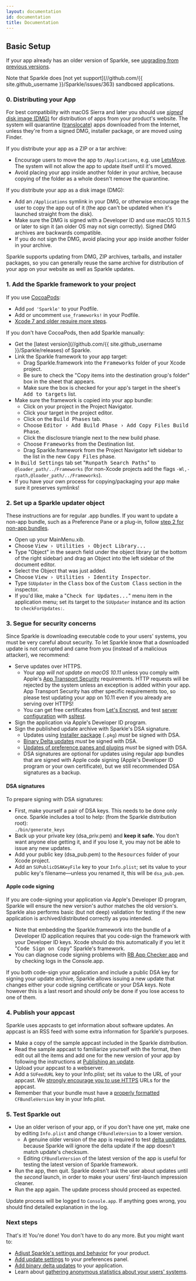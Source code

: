 ```yaml
---
layout: documentation
id: documentation
title: Documentation
---
```

## Basic Setup

If your app already has an older version of Sparkle, see [upgrading from previous versions](/documentation/upgrading/).

Note that Sparkle does [not yet support](//github.com/{{ site.github_username }}/Sparkle/issues/363) sandboxed applications.

### 0. Distributing your App

For best compatibility with macOS Sierra and later you should use [*signed* disk image (DMG)](https://developer.apple.com/library/content/technotes/tn2206/_index.html#//apple_ref/doc/uid/DTS40007919-CH1-TNTAG17) for distribution of apps from your product's website. The system will quarantine ([translocate](http://lapcatsoftware.com/articles/app-translocation.html)) apps downloaded from the Internet, unless they're from a signed DMG, installer package, or are moved using Finder.

If you distribute your app as a ZIP or a tar archive:

  * Encourage users to move the app to `/Applications`, e.g. use [LetsMove](https://github.com/potionfactory/LetsMove/). The system will not allow the app to update itself until it's moved.
  * Avoid placing your app inside another folder in your archive, because copying of the folder as a whole doesn't remove the quarantine.

If you distribute your app as a disk image (DMG):

  * Add an `/Applications` symlink in your DMG, or otherwise encourage the user to copy the app out of it (the app can't be updated when it's launched straight from the disk).
  * Make sure the DMG is signed with a Developer ID and use macOS 10.11.5 or later to sign it (an older OS may not sign correctly). Signed DMG archives are backwards compatible.
  * If you do not sign the DMG, avoid placing your app inside another folder in your archive.

Sparkle supports updating from DMG, ZIP archives, tarballs, and installer packages, so you can generally reuse the same archive for distribution of your app on your website as well as Sparkle updates.

### 1. Add the Sparkle framework to your project

If you use [CocoaPods](//cocoapods.org):

  * Add `pod 'Sparkle'` to your Podfile.
  * Add or uncomment `use_frameworks!` in your Podfile.
  * [Xcode 7 and older require more steps](/documentation/cocoapods/).

If you don't have CocoaPods, then add Sparkle manually:

* Get the [latest version](//github.com/{{ site.github_username }}/Sparkle/releases) of Sparkle.
* Link the Sparkle framework to your app target:
  * Drag Sparkle.framework into the <samp>Frameworks</samp> folder of your Xcode project.
  * Be sure to check the "Copy items into the destination group's folder" box in the sheet that appears.
  * Make sure the box is checked for your app's target in the sheet's <samp>Add to targets</samp> list.
* Make sure the framework is copied into your app bundle:
  * Click on your project in the Project Navigator.
  * Click your target in the project editor.
  * Click on the <samp>Build Phases</samp> tab.
  * Choose <samp>Editor › Add Build Phase › Add Copy Files Build Phase</samp>.
  * Click the disclosure triangle next to the new build phase.
  * Choose <samp>Frameworks</samp> from the Destination list.
  * Drag Sparkle.framework from the Project Navigator left sidebar to the list in the new <samp>Copy Files</samp> phase.
* In <samp>Build Settings</samp> tab set "<samp>Runpath Search Paths</samp>" to `@loader_path/../Frameworks` (for non-Xcode projects add the flags `-Wl,-rpath,@loader_path/../Frameworks`).
* If you have your own process for copying/packaging your app make sure it preserves symlinks!

### 2. Set up a Sparkle updater object

These instructions are for regular .app bundles. If you want to update a non-app bundle, such as a Preference Pane or a plug-in, follow [step 2 for non-app bundles](/documentation/bundles/).

* Open up your MainMenu.xib.
* Choose <samp>View › Utilities › Object Library...</samp>
* Type "Object" in the search field under the object library (at the bottom of the right sidebar) and drag an Object into the left sidebar of the document editor.
* Select the Object that was just added.
* Choose <samp>View › Utilities › Identity Inspector</samp>.
* Type `SUUpdater` in the <samp>Class</samp> box of the <samp>Custom Class</samp> section in the inspector.
* If you'd like, make a "<samp>Check for Updates...</samp>" menu item in the application menu; set its target to the `SUUpdater` instance and its action to `checkForUpdates:`.

### 3. Segue for security concerns

Since Sparkle is downloading executable code to your users' systems, you must be very careful about security. To let Sparkle know that a downloaded update is not corrupted and came from you (instead of a malicious attacker), we recommend:

  * Serve updates over HTTPS.
    * Your app *will not update on macOS 10.11* unless you comply with Apple's [App Transport Security](/documentation/app-transport-security/) requirements. HTTP requests will be rejected by the system unless an exception is added within your app. App Transport Security has other specific requirements too, so please test updating your app on 10.11 even if you already are serving over HTTPS!
    * You can get free certificates from [Let's Encrypt](https://certbot.eff.org/), and test [server configuration](https://mozilla.github.io/server-side-tls/ssl-config-generator/) with [ssltest](https://www.ssllabs.com/ssltest/).
  * Sign the application via Apple's Developer ID program.
  * Sign the published update archive with Sparkle's DSA signature.
    * Updates using [Installer package](/documentation/package-updates/) (`.pkg`) *must* be signed with DSA.
    * [Binary Delta updates](/documentation/delta-updates/) *must* be signed with DSA.
    * [Updates of preference panes and plugins](/documentation/bundles/) *must* be signed with DSA.
    * DSA signatures are optional for updates using regular app bundles that are signed with Apple code signing (Apple's Developer ID program or your own certificate), but we still recommended DSA signatures as a backup.

#### DSA signatures

To prepare signing with DSA signatures:

  * First, make yourself a pair of DSA keys. This needs to be done only once. Sparkle includes a tool to help: (from the Sparkle distribution root):<br />
  `./bin/generate_keys`
  * Back up your private key (dsa_priv.pem) and <strong>keep it safe.</strong> You don't want anyone else getting it, and if you lose it, you may not be able to issue any new updates.
  * Add your public key (dsa_pub.pem) to the <samp>Resources</samp> folder of your Xcode project.
  * Add an `SUPublicDSAKeyFile` key to your `Info.plist`; set its value to your public key's filename—unless you renamed it, this will be `dsa_pub.pem`.

#### Apple code signing

If you are code-signing your application via Apple's Developer ID program, Sparkle will ensure the new version's author matches the old version's. Sparkle also performs basic (but not deep) validation for testing if the new application is archived/distributed correctly as you intended.

  * Note that embedding the Sparkle.framework into the bundle of a Developer ID application requires that you code-sign the framework with your Developer ID keys. Xcode should do this automatically if you let it "<samp>Code Sign on Copy</samp>" Sparkle's framework.
  * You can diagnose code signing problems with [RB App Checker app](//brockerhoff.net/RB/AppCheckerLite/) and by checking logs in the Console.app.

If you both code-sign your application and include a public DSA key for signing your update archive, Sparkle allows issuing a new update that changes either your code signing certificate or your DSA keys. Note however this is a last resort and should *only* be done if you lose access to one of them.

### 4. Publish your appcast

Sparkle uses appcasts to get information about software updates. An appcast is an RSS feed with some extra information for Sparkle's purposes.

* Make a copy of the sample appcast included in the Sparkle distribution.
* Read the sample appcast to familiarize yourself with the format, then edit out all the items and add one for the new version of your app by following the instructions at [Publishing an update](/documentation/publishing/#publishing-an-update).
* Upload your appcast to a webserver.
* Add a `SUFeedURL` key to your Info.plist; set its value to the URL of your appcast. We [strongly encourage you to use HTTPS](/documentation/app-transport-security/) URLs for the appcast.
* Remember that your bundle must have a [properly formatted](/documentation/publishing/#publishing-an-update) `CFBundleVersion` key in your Info.plist.

### 5. Test Sparkle out

* Use an older verison of your app, or if you don't have one yet, make one by editing `Info.plist` and change `CFBundleVersion` to a lower version.
  * A genuine older version of the app is required to test [delta updates](/documentation/delta-updates/), because Sparkle will ignore the delta update if the app doesn't match update's checksum.
  * Editing `CFBundleVersion` of the latest version of the app is useful for testing the latest version of Sparkle framework.
* Run the app, then quit. Sparkle doesn't ask the user about updates until the _second_ launch, in order to make your users' first-launch impression cleaner.
* Run the app again. The update process should proceed as expected.

Update process will be logged to `Console.app`. If anything goes wrong, you should find detailed explanation in the log.

### Next steps

That's it! You're done! You don't have to do any more. But you might want to:

* [Adjust Sparkle's settings and behavior](/documentation/customization/) for your product.
* [Add update settings](/documentation/preferences-ui/) to your preferences panel.
* [Add binary delta updates](/documentation/delta-updates/) to your application.
* Learn about [gathering anonymous statistics about your users' systems](/documentation/system-profiling/).
